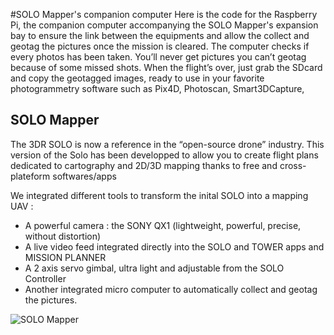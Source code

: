 #SOLO Mapper's companion computer
Here is the code for the Raspberry Pi, the companion computer accompanying the SOLO Mapper's expansion bay to ensure the link between the equipments and allow the collect and geotag the pictures once the mission is cleared. The computer checks if every photos has been taken. You’ll never get pictures you can’t geotag because of some missed shots. When the flight’s over, just grab the SDcard and copy the geotagged images, ready to use in your favorite photogrammetry software such as Pix4D, Photoscan, Smart3DCapture,


## SOLO Mapper

The 3DR SOLO is now a reference in the “open-source drone” industry. This version of the Solo has been developped to allow you to create flight plans dedicated to cartography and 2D/3D mapping thanks to free and cross-plateform softwares/apps

We integrated different tools to transform the inital SOLO into a mapping UAV :

* A powerful camera : the SONY QX1 (lightweight, powerful, precise, without distortion)
* A live video feed integrated directly into the SOLO and TOWER apps and MISSION PLANNER
* A 2 axis servo gimbal,  ultra light and adjustable from the SOLO Controller
* Another integrated micro computer to automatically collect and geotag the pictures.




![SOLO Mapper](http://escadrone.com/wp-content/uploads/2016/02/SOLO-Mapper-homologu%C3%A9-1030x486.jpg)



